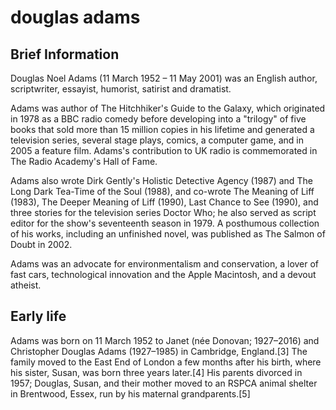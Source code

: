 # douglas adams

## Brief Information
Douglas Noel Adams (11 March 1952 – 11 May 2001) was an English author, scriptwriter, essayist, humorist, satirist and dramatist.

Adams was author of The Hitchhiker's Guide to the Galaxy, which originated in 1978 as a BBC radio comedy before developing into a "trilogy" of five books that sold more than 15 million copies in his lifetime and generated a television series, several stage plays, comics, a computer game, and in 2005 a feature film. Adams's contribution to UK radio is commemorated in The Radio Academy's Hall of Fame.

Adams also wrote Dirk Gently's Holistic Detective Agency (1987) and The Long Dark Tea-Time of the Soul (1988), and co-wrote The Meaning of Liff (1983), The Deeper Meaning of Liff (1990), Last Chance to See (1990), and three stories for the television series Doctor Who; he also served as script editor for the show's seventeenth season in 1979. A posthumous collection of his works, including an unfinished novel, was published as The Salmon of Doubt in 2002.

Adams was an advocate for environmentalism and conservation, a lover of fast cars, technological innovation and the Apple Macintosh, and a devout atheist.

## Early life

Adams was born on 11 March 1952 to Janet (née Donovan; 1927–2016) and Christopher Douglas Adams (1927–1985) in Cambridge, England.[3] The family moved to the East End of London a few months after his birth, where his sister, Susan, was born three years later.[4] His parents divorced in 1957; Douglas, Susan, and their mother moved to an RSPCA animal shelter in Brentwood, Essex, run by his maternal grandparents.[5]
